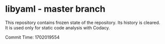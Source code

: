 # libyaml - master branch

This repository contains frozen state of the repository.
Its history is cleared. It is used only for static code
analysis with Codacy.

Commit Time: 1702019554